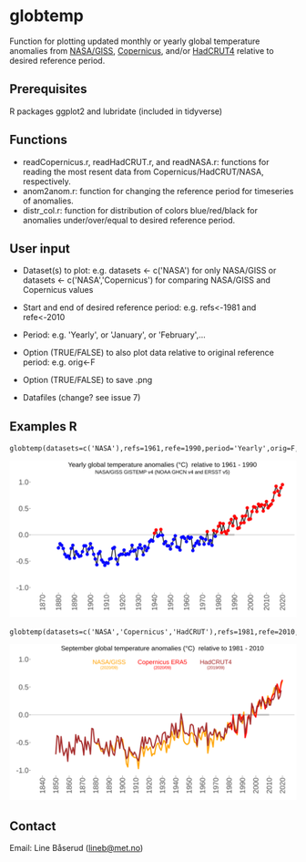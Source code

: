 # globtemp
Function for plotting updated monthly or yearly global temperature anomalies from [NASA/GISS](https://data.giss.nasa.gov/gistemp), [Copernicus](https://climate.copernicus.eu/climate-bulletins), and/or [HadCRUT4](https://www.metoffice.gov.uk/hadobs/hadcrut4) relative to desired reference period.

## Prerequisites
R packages ggplot2 and lubridate (included in tidyverse)

## Functions
* readCopernicus.r, readHadCRUT.r, and readNASA.r: functions for reading the most resent data from Copernicus/HadCRUT/NASA, respectively.
* anom2anom.r: function for changing the reference period for timeseries of anomalies.
* distr_col.r: function for distribution of colors blue/red/black for anomalies under/over/equal to desired reference period.

## User input
* Dataset(s) to plot: e.g. datasets <- c('NASA') for only NASA/GISS or datasets <- c('NASA','Copernicus') for comparing NASA/GISS and Copernicus values
* Start and end of desired reference period: e.g. refs<-1981 and refe<-2010
* Period: e.g. 'Yearly', or 'January', or 'February',...
* Option (TRUE/FALSE) to also plot data relative to original reference period: e.g. orig<-F
* Option (TRUE/FALSE) to save .png

* Datafiles (change? see issue 7)

## Examples R
```
globtemp(datasets=c('NASA'),refs=1961,refe=1990,period='Yearly',orig=F,save_option=F,save_name=NA)
```
![test](figs/example_yearly.png)

```
globtemp(datasets=c('NASA','Copernicus','HadCRUT'),refs=1981,refe=2010,period='January',orig=F,save_option=T,save_name="example_compare.png")
```
![test](figs/example_sept2.png)

## Contact

Email: Line Båserud (lineb@met.no)
